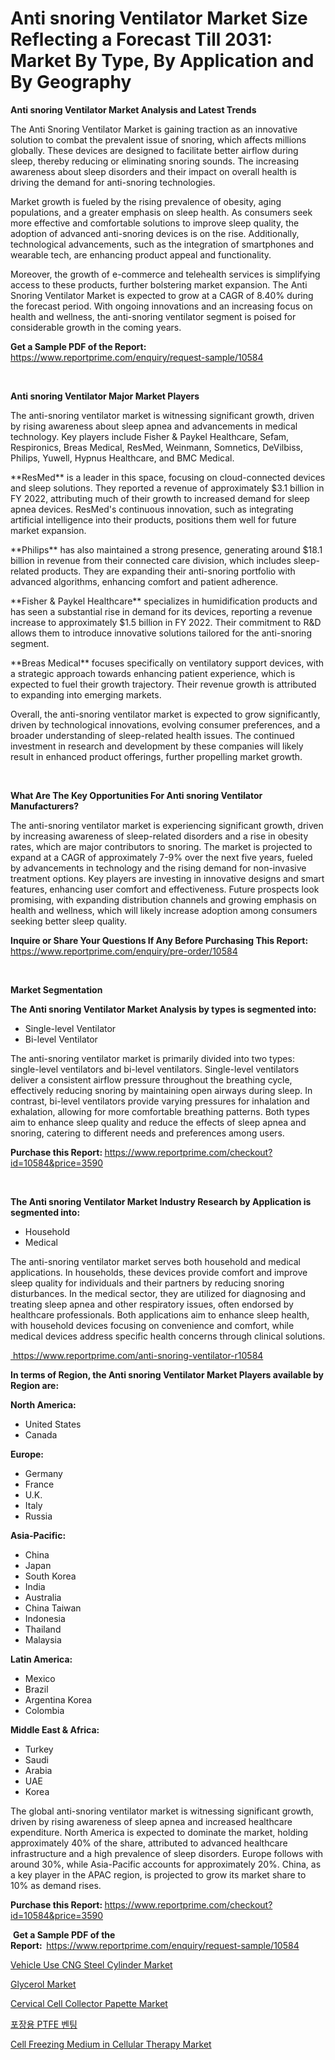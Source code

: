 <p><h1>Anti snoring Ventilator Market Size Reflecting a Forecast Till 2031: Market By Type, By Application and By Geography</h1></p><p><strong>Anti snoring Ventilator Market Analysis and Latest Trends</strong></p>
<p><p>The Anti Snoring Ventilator Market is gaining traction as an innovative solution to combat the prevalent issue of snoring, which affects millions globally. These devices are designed to facilitate better airflow during sleep, thereby reducing or eliminating snoring sounds. The increasing awareness about sleep disorders and their impact on overall health is driving the demand for anti-snoring technologies.</p><p>Market growth is fueled by the rising prevalence of obesity, aging populations, and a greater emphasis on sleep health. As consumers seek more effective and comfortable solutions to improve sleep quality, the adoption of advanced anti-snoring devices is on the rise. Additionally, technological advancements, such as the integration of smartphones and wearable tech, are enhancing product appeal and functionality.</p><p>Moreover, the growth of e-commerce and telehealth services is simplifying access to these products, further bolstering market expansion. The Anti Snoring Ventilator Market is expected to grow at a CAGR of 8.40% during the forecast period. With ongoing innovations and an increasing focus on health and wellness, the anti-snoring ventilator segment is poised for considerable growth in the coming years.</p></p>
<p><strong>Get a Sample PDF of the Report:&nbsp;</strong> <a href="https://www.reportprime.com/enquiry/request-sample/10584">https://www.reportprime.com/enquiry/request-sample/10584</a></p>
<p>&nbsp;</p>
<p><strong>Anti snoring Ventilator Major Market Players</strong></p>
<p><p>The anti-snoring ventilator market is witnessing significant growth, driven by rising awareness about sleep apnea and advancements in medical technology. Key players include Fisher & Paykel Healthcare, Sefam, Respironics, Breas Medical, ResMed, Weinmann, Somnetics, DeVilbiss, Philips, Yuwell, Hypnus Healthcare, and BMC Medical.</p><p>**ResMed** is a leader in this space, focusing on cloud-connected devices and sleep solutions. They reported a revenue of approximately $3.1 billion in FY 2022, attributing much of their growth to increased demand for sleep apnea devices. ResMed's continuous innovation, such as integrating artificial intelligence into their products, positions them well for future market expansion.</p><p>**Philips** has also maintained a strong presence, generating around $18.1 billion in revenue from their connected care division, which includes sleep-related products. They are expanding their anti-snoring portfolio with advanced algorithms, enhancing comfort and patient adherence.</p><p>**Fisher & Paykel Healthcare** specializes in humidification products and has seen a substantial rise in demand for its devices, reporting a revenue increase to approximately $1.5 billion in FY 2022. Their commitment to R&D allows them to introduce innovative solutions tailored for the anti-snoring segment.</p><p>**Breas Medical** focuses specifically on ventilatory support devices, with a strategic approach towards enhancing patient experience, which is expected to fuel their growth trajectory. Their revenue growth is attributed to expanding into emerging markets.</p><p>Overall, the anti-snoring ventilator market is expected to grow significantly, driven by technological innovations, evolving consumer preferences, and a broader understanding of sleep-related health issues. The continued investment in research and development by these companies will likely result in enhanced product offerings, further propelling market growth.</p></p>
<p>&nbsp;</p>
<p><strong>What Are The Key Opportunities For Anti snoring Ventilator Manufacturers?</strong></p>
<p><p>The anti-snoring ventilator market is experiencing significant growth, driven by increasing awareness of sleep-related disorders and a rise in obesity rates, which are major contributors to snoring. The market is projected to expand at a CAGR of approximately 7-9% over the next five years, fueled by advancements in technology and the rising demand for non-invasive treatment options. Key players are investing in innovative designs and smart features, enhancing user comfort and effectiveness. Future prospects look promising, with expanding distribution channels and growing emphasis on health and wellness, which will likely increase adoption among consumers seeking better sleep quality.</p></p>
<p><strong>Inquire or Share Your Questions If Any Before Purchasing This Report:</strong> <a href="https://www.reportprime.com/enquiry/pre-order/10584">https://www.reportprime.com/enquiry/pre-order/10584</a></p>
<p>&nbsp;</p>
<p><strong>Market Segmentation</strong></p>
<p><strong>The Anti snoring Ventilator Market Analysis by types is segmented into:</strong></p>
<p><ul><li>Single-level Ventilator</li><li>Bi-level Ventilator</li></ul></p>
<p><p>The anti-snoring ventilator market is primarily divided into two types: single-level ventilators and bi-level ventilators. Single-level ventilators deliver a consistent airflow pressure throughout the breathing cycle, effectively reducing snoring by maintaining open airways during sleep. In contrast, bi-level ventilators provide varying pressures for inhalation and exhalation, allowing for more comfortable breathing patterns. Both types aim to enhance sleep quality and reduce the effects of sleep apnea and snoring, catering to different needs and preferences among users.</p></p>
<p><strong>Purchase this Report:&nbsp;</strong><a href="https://www.reportprime.com/checkout?id=10584&price=3590">https://www.reportprime.com/checkout?id=10584&price=3590</a></p>
<p>&nbsp;</p>
<p><strong>The Anti snoring Ventilator Market Industry Research by Application is segmented into:</strong></p>
<p><ul><li>Household</li><li>Medical</li></ul></p>
<p><p>The anti-snoring ventilator market serves both household and medical applications. In households, these devices provide comfort and improve sleep quality for individuals and their partners by reducing snoring disturbances. In the medical sector, they are utilized for diagnosing and treating sleep apnea and other respiratory issues, often endorsed by healthcare professionals. Both applications aim to enhance sleep health, with household devices focusing on convenience and comfort, while medical devices address specific health concerns through clinical solutions.</p></p>
<p><a href="https://www.reportprime.com/anti-snoring-ventilator-r10584">&nbsp;https://www.reportprime.com/anti-snoring-ventilator-r10584</a></p>
<p><strong>In terms of Region, the Anti snoring Ventilator Market Players available by Region are:</strong></p>
<p>
    <p> <strong> North America: </strong>
        <ul>
            <li>United States</li>
            <li>Canada</li>
        </ul>
        </p> 
    <p> <strong> Europe: </strong>
        <ul>
            <li>Germany</li>
            <li>France</li>
            <li>U.K.</li>
            <li>Italy</li>
            <li>Russia</li>
        </ul>
        </p> 
    <p> <strong> Asia-Pacific: </strong>
        <ul>
            <li>China</li>
            <li>Japan</li>
            <li>South Korea</li>
            <li>India</li>
            <li>Australia</li>
            <li>China Taiwan</li>
            <li>Indonesia</li>
            <li>Thailand</li>
            <li>Malaysia</li>
        </ul>
        </p> 
    <p> <strong> Latin America: </strong>
        <ul>
            <li>Mexico</li>
            <li>Brazil</li>
            <li>Argentina Korea</li>
            <li>Colombia</li>
        </ul>
        </p> 
    <p> <strong> Middle East & Africa: </strong>
        <ul>
            <li>Turkey</li>
            <li>Saudi</li>
            <li>Arabia</li>
            <li>UAE</li>
            <li>Korea</li>
        </ul>
    </p>
    </p>
<p><p>The global anti-snoring ventilator market is witnessing significant growth, driven by rising awareness of sleep apnea and increased healthcare expenditure. North America is expected to dominate the market, holding approximately 40% of the share, attributed to advanced healthcare infrastructure and a high prevalence of sleep disorders. Europe follows with around 30%, while Asia-Pacific accounts for approximately 20%. China, as a key player in the APAC region, is projected to grow its market share to 10% as demand rises.</p></p>
<p><strong>Purchase this Report: </strong><a href="https://www.reportprime.com/checkout?id=10584&price=3590">https://www.reportprime.com/checkout?id=10584&price=3590</a></p>
<p>&nbsp;<strong>Get a Sample PDF of the Report:&nbsp;&nbsp;</strong><a href="https://www.reportprime.com/enquiry/request-sample/10584">https://www.reportprime.com/enquiry/request-sample/10584</a></p>
<p><strong></strong></p>
<p><p><a href="https://issuu.com/reportprime-2/docs/vehicle-use-cng-steel-cylinder-mark_bd38e1c0aee3dc">Vehicle Use CNG Steel Cylinder Market</a></p><p><a href="https://www.linkedin.com/pulse/market-trends-global-glycerol-forecast-analysis-2024--lpouc?trackingId=td%2BxRgBURKavdJqpmZuUJA%3D%3D">Glycerol Market</a></p><p><a href="https://github.com/KamrulHadi87/Market-Research-Report-List-1/blob/main/cervical-cell-collector-papette-market.md">Cervical Cell Collector Papette Market</a></p><p><a href="https://medium.com/@melodyfunk1988/ptfe-venting-for-packaging-market-%EC%9D%98-%EA%B8%80%EB%A1%9C%EB%B2%8C-%EC%8B%9C%EC%9E%A5-%EA%B0%9C%EC%9A%94%EB%8A%94-%EC%A0%84-%EC%84%B8%EA%B3%84-%EB%B0%8F-%EC%A3%BC%EC%9A%94-%EC%8B%9C%EC%9E%A5%EC%9D%98-%EC%82%B0%EC%97%85%EC%97%90-%EC%98%81%ED%96%A5%EC%9D%84-%EB%AF%B8%EC%B9%98%EB%8A%94-%EC%A3%BC%EC%9A%94-%ED%8A%B8%EB%A0%8C%EB%93%9C%EC%97%90-%EB%8C%80%ED%95%9C-%EB%8F%85%ED%8A%B9%ED%95%9C-%EA%B4%80%EC%A0%90%EC%9D%84-%EC%A0%9C%EA%B3%B5%ED%95%A9%EB%8B%88%EB%8B%A4-b53e02f8697c">포장용 PTFE 벤팅</a></p><p><a href="https://github.com/LaurenShaw586/Market-Research-Report-List-1/blob/main/cell-freezing-medium-in-cellular-therapy-market.md">Cell Freezing Medium in Cellular Therapy Market</a></p></p>